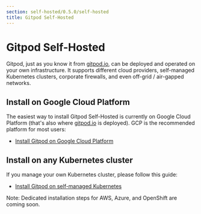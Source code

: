 ```yaml
---
section: self-hosted/0.5.0/self-hosted
title: Gitpod Self-Hosted
---
```


# Gitpod Self-Hosted

Gitpod, just as you know it from [gitpod.io](https://gitpod.io), can be deployed and operated on your own infrastructure. It supports different cloud providers, self-managed Kubernetes clusters, corporate firewalls, and even off-grid / air-gapped networks.

## Install on Google Cloud Platform

The easiest way to install Gitpod Self-Hosted is currently on Google Cloud Platform (that's also where [gitpod.io](https://gitpod.io) is deployed). GCP is the recommended platform for most users:

- [Install Gitpod on Google Cloud Platform](./install/install-on-gcp-script/)

## Install on any Kubernetes cluster

If you manage your own Kubernetes cluster, please follow this guide:

- [Install Gitpod on self-managed Kubernetes](./install/install-on-kubernetes/)

Note: Dedicated installation steps for AWS, Azure, and OpenShift are coming soon.
